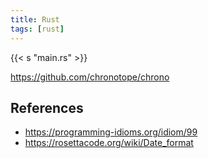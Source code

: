 ```yaml
---
title: Rust
tags: [rust]
---
```


{{< s "main.rs" >}}

<https://github.com/chronotope/chrono>

## References

- <https://programming-idioms.org/idiom/99>
- <https://rosettacode.org/wiki/Date_format>
